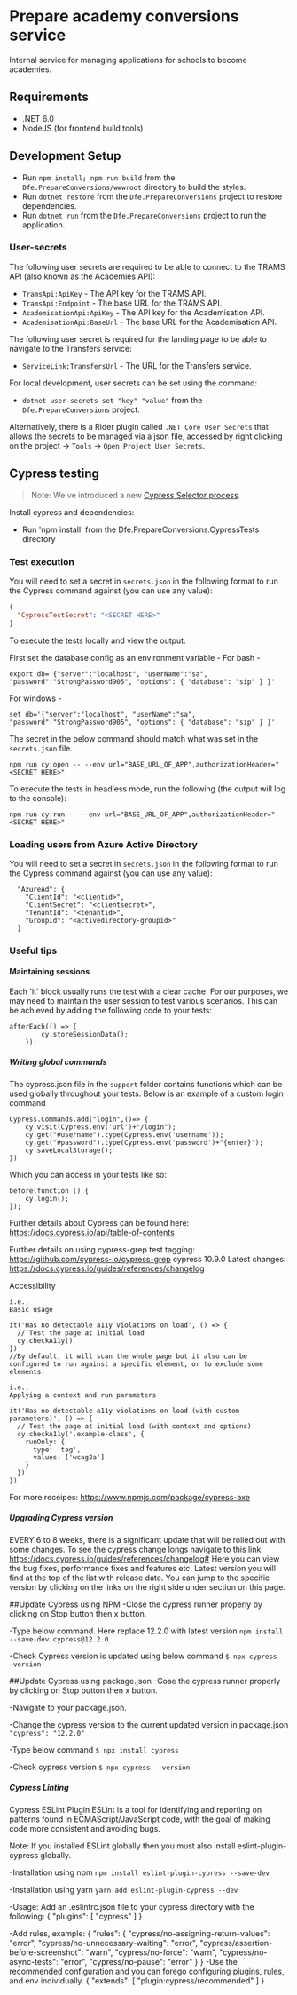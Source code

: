 # Prepare academy conversions service
Internal service for managing applications for schools to become academies.

## Requirements
- .NET 6.0
- NodeJS (for frontend build tools)

## Development Setup

- Run `npm install; npm run build` from the `Dfe.PrepareConversions/wwwroot` directory to build the styles.
- Run `dotnet restore` from the `Dfe.PrepareConversions` project to restore dependencies.
- Run `dotnet run` from the `Dfe.PrepareConversions` project to run the application.

### User-secrets
The following user secrets are required to be able to connect to the TRAMS API (also known as the Academies API):

- `TramsApi:ApiKey` - The API key for the TRAMS API.
- `TramsApi:Endpoint` - The base URL for the TRAMS API.
- `AcademisationApi:ApiKey` - The API key for the Academisation API.
- `AcademisationApi:BaseUrl` - The base URL for the Academisation API.

The following user secret is required for the landing page to be able to navigate to the Transfers service:

- `ServiceLink:TransfersUrl` - The URL for the Transfers service.

For local development, user secrets can be set using the command:
- `dotnet user-secrets set "key" "value"` from the `Dfe.PrepareConversions` project.

Alternatively, there is a Rider plugin called `.NET Core User Secrets` that allows the secrets to be managed via a json file, accessed by right clicking on the project -> `Tools` -> `Open Project User Secrets`.

## Cypress testing

> Note: We've introduced a new [Cypress Selector process](Cypress_Selectors.md).

Install cypress and dependencies:
- Run 'npm install' from the Dfe.PrepareConversions.CypressTests directory

### Test execution
You will need to set a secret in `secrets.json` in the following format to run the Cypress command against (you can use any value):

```json
{
  "CypressTestSecret": "<SECRET HERE>"
}
```

To execute the tests locally and view the output:

First set the database config as an environment variable -
For bash -
```
export db='{"server":"localhost", "userName":"sa", "password":"StrongPassword905", "options": { "database": "sip" } }'
```
For windows -
```
set db='{"server":"localhost", "userName":"sa", "password":"StrongPassword905", "options": { "database": "sip" } }'
```

The secret in the below command should match what was set in the `secrets.json` file.
```
npm run cy:open -- --env url="BASE_URL_OF_APP",authorizationHeader="<SECRET HERE>"
```

To execute the tests in headless mode, run the following (the output will log to the console):

```
npm run cy:run -- --env url="BASE_URL_OF_APP",authorizationHeader="<SECRET HERE>"
```

### Loading users from Azure Active Directory
You will need to set a secret in `secrets.json` in the following format to run the Cypress command against (you can use any value):

```
  "AzureAd": {
    "ClientId": "<clientid>",
    "ClientSecret": "<clientsecret>",
    "TenantId": "<tenantid>",
    "GroupId": "<activedirectory-groupid>"
  }
```

### Useful tips

#### Maintaining sessions
Each 'it' block usually runs the test with a clear cache. For our purposes, we may need to maintain the user session to test various scenarios. This can be achieved by adding the following code to your tests:

```
afterEach(() => {
		cy.storeSessionData();
	});
```

##### Writing global commands
The cypress.json file in the `support` folder contains functions which can be used globally throughout your tests. Below is an example of a custom login command

```
Cypress.Commands.add("login",()=> {
	cy.visit(Cypress.env('url')+"/login");
	cy.get("#username").type(Cypress.env('username'));
	cy.get("#password").type(Cypress.env('password')+"{enter}");
	cy.saveLocalStorage();
})

```

Which you can access in your tests like so:

```
before(function () {
	cy.login();
});
```

Further details about Cypress can be found here: https://docs.cypress.io/api/table-of-contents


Further details on using cypress-grep test tagging: https://github.com/cypress-io/cypress-grep
cypress 10.9.0 Latest changes: https://docs.cypress.io/guides/references/changelog

Accessibility
```
i.e.,
Basic usage

it('Has no detectable a11y violations on load', () => {
  // Test the page at initial load
  cy.checkA11y()
})
//By default, it will scan the whole page but it also can be configured to run against a specific element, or to exclude some elements.
```
```
i.e.,
Applying a context and run parameters

it('Has no detectable a11y violations on load (with custom parameters)', () => {
  // Test the page at initial load (with context and options)
  cy.checkA11y('.example-class', {
    runOnly: {
      type: 'tag',
      values: ['wcag2a']
    }
  })
})
```
For more receipes: https://www.npmjs.com/package/cypress-axe


##### Upgrading Cypress version
EVERY 6 to 8 weeks, there is a significant update that will be rolled out with some changes.
To see the cypress change longs navigate to this link: https://docs.cypress.io/guides/references/changelog#
Here you can view the bug fixes, performance fixes and features etc. Latest version you will find at the top of the list with release date. You can jump to the specific version by clicking on the links on the right side under section on this page.

##Update Cypress using NPM
-Close the cypress runner properly by clicking on Stop button then x button.

-Type below command. Here replace 12.2.0 with latest version
 `npm install --save-dev cypress@12.2.0`

-Check Cypress version is updated using below command
 `$ npx cypress --version`

 ##Update Cypress using package.json
 -Cose the cypress runner properly by clicking on Stop button then x button.
 
 -Navigate to your package.json.
 
 -Change the cypress version to the current updated version in package.json
  `"cypress": "12.2.0"`

 -Type below command
  `$ npx install cypress`

 -Check cypress version
  `$ npx cypress --version`


##### Cypress Linting
 Cypress ESLint Plugin
 ESLint is a tool for identifying and reporting on patterns found in ECMAScript/JavaScript code, with the goal of making code more consistent and avoiding bugs.

 Note: If you installed ESLint globally then you must also install eslint-plugin-cypress globally.

 -Installation using npm
  `npm install eslint-plugin-cypress --save-dev`

 -Installation using yarn
  `yarn add eslint-plugin-cypress --dev` 
 
 -Usage: Add an .eslintrc.json file to your cypress directory with the following:
   {
      "plugins": [
      "cypress"
     ]
    }

-Add rules, example:
  {
    "rules": {
      "cypress/no-assigning-return-values": "error",
      "cypress/no-unnecessary-waiting": "error",
      "cypress/assertion-before-screenshot": "warn",
      "cypress/no-force": "warn",
      "cypress/no-async-tests": "error",
      "cypress/no-pause": "error"
    }
  }
 -Use the recommended configuration and you can forego configuring plugins, rules, and env individually.
  {
    "extends": [
      "plugin:cypress/recommended"
    ]
  }
```
